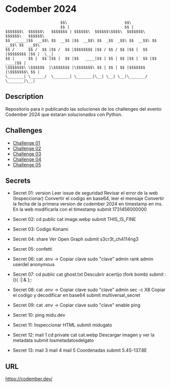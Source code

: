# Codember 2024

                            $$\                         $$\                           
                            $$ |                        $$ |                          
    $$$$$$$\  $$$$$$\   $$$$$$$ | $$$$$$\  $$$$$$\$$$$\  $$$$$$$\   $$$$$$\   $$$$$$\  
    $$  _____|$$  __$$\ $$  __$$ |$$  __$$\ $$  _$$  _$$\ $$  __$$\ $$  __$$\ $$  __$$\ 
    $$ /      $$ /  $$ |$$ /  $$ |$$$$$$$$ |$$ / $$ / $$ |$$ |  $$ |$$$$$$$$ |$$ |  \__|
    $$ |      $$ |  $$ |$$ |  $$ |$$   ____|$$ | $$ | $$ |$$ |  $$ |$$   ____|$$ |      
    \$$$$$$$\ \$$$$$$  |\$$$$$$$ |\$$$$$$$\ $$ | $$ | $$ |$$$$$$$  |\$$$$$$$\ $$ |      
    \_______| \______/  \_______| \_______|\__| \__| \__|\_______/  \_______|\__|

## Description

Repositorio para ir publicando las soluciones de los challenges del evento Codember 2024 que estaran solucionados con Python.

## Challenges

- [Challenge 01](https://github.com/smenendez19/codember2024/tree/main/challenge01)
- [Challenge 02](https://github.com/smenendez19/codember2024/tree/main/challenge02)
- [Challenge 03](https://github.com/smenendez19/codember2024/tree/main/challenge03)
- [Challenge 04](https://github.com/smenendez19/codember2024/tree/main/challenge04)
- [Challenge 05](https://github.com/smenendez19/codember2024/tree/main/challenge05)

## Secrets

- Secret 01:
                version
                Leer issue de seguridad
                Revisar el error de la web (Inspeccionar)
                Convertir el codigo en base64, leer el mensaje
                Convertir la fecha de la primera version de codember 2024 en timestamp en ms.
                En la web modificarla con el timestamp
                submit 1731456000000

- Secret 02:
                cd public
                cat image.webp
                submit THIS_IS_FINE

- Secret 03:
                Codigo Konami

- Secret 04:
                share
                Ver Open Graph
                submit s3cr3t_ch4114ng3

- Secret 05:
                confetti

- Secret 06:
                cat .env -> Copiar clave
                sudo "clave"
                admin rank
                admin userdel anonymous

- Secret 07:
                cd public
                cat ghost.txt
                Descubrir acertijo (fork bomb)
                submit :(){ :|:& };:

- Secret 08:
                cat .env -> Copiar clave
                sudo "clave"
                admin sec -c X8
                Copiar el codigo y decodificar en base64
                submit multiversal_secret

- Secret 09:
                cat .env -> Copiar clave
                sudo "clave"
                enable ping

- Secret 10:
                ping midu.dev

- Secret 11:
                Inspeccionar HTML
                submit midugato

- Secret 12:
                mail 1
                cd private
                cat cat.webp
                Descargar imagen y ver la metadata
                submit losmetadatosdelgato

- Secret 13:
                mail 3
                mail 4
                mail 5
                Coordenadas
                submit 5.4S-137.8E

## URL

<https://codember.dev/>
